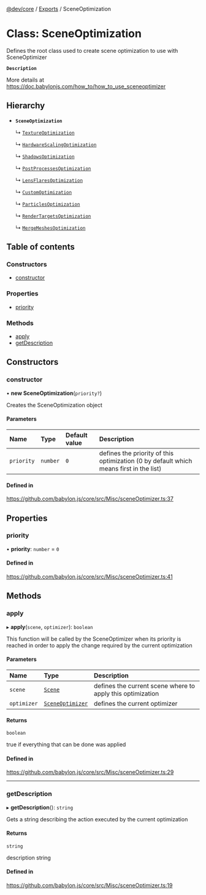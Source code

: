 [@dev/core](../README.md) / [Exports](../modules.md) / SceneOptimization

# Class: SceneOptimization

Defines the root class used to create scene optimization to use with SceneOptimizer

**`Description`**

More details at https://doc.babylonjs.com/how_to/how_to_use_sceneoptimizer

## Hierarchy

- **`SceneOptimization`**

  ↳ [`TextureOptimization`](TextureOptimization.md)

  ↳ [`HardwareScalingOptimization`](HardwareScalingOptimization.md)

  ↳ [`ShadowsOptimization`](ShadowsOptimization.md)

  ↳ [`PostProcessesOptimization`](PostProcessesOptimization.md)

  ↳ [`LensFlaresOptimization`](LensFlaresOptimization.md)

  ↳ [`CustomOptimization`](CustomOptimization.md)

  ↳ [`ParticlesOptimization`](ParticlesOptimization.md)

  ↳ [`RenderTargetsOptimization`](RenderTargetsOptimization.md)

  ↳ [`MergeMeshesOptimization`](MergeMeshesOptimization.md)

## Table of contents

### Constructors

- [constructor](SceneOptimization.md#constructor)

### Properties

- [priority](SceneOptimization.md#priority)

### Methods

- [apply](SceneOptimization.md#apply)
- [getDescription](SceneOptimization.md#getdescription)

## Constructors

### constructor

• **new SceneOptimization**(`priority?`)

Creates the SceneOptimization object

#### Parameters

| Name | Type | Default value | Description |
| :------ | :------ | :------ | :------ |
| `priority` | `number` | `0` | defines the priority of this optimization (0 by default which means first in the list) |

#### Defined in

https://github.com/babylon.js/core/src/Misc/sceneOptimizer.ts:37

## Properties

### priority

• **priority**: `number` = `0`

#### Defined in

https://github.com/babylon.js/core/src/Misc/sceneOptimizer.ts:41

## Methods

### apply

▸ **apply**(`scene`, `optimizer`): `boolean`

This function will be called by the SceneOptimizer when its priority is reached in order to apply the change required by the current optimization

#### Parameters

| Name | Type | Description |
| :------ | :------ | :------ |
| `scene` | [`Scene`](Scene.md) | defines the current scene where to apply this optimization |
| `optimizer` | [`SceneOptimizer`](SceneOptimizer.md) | defines the current optimizer |

#### Returns

`boolean`

true if everything that can be done was applied

#### Defined in

https://github.com/babylon.js/core/src/Misc/sceneOptimizer.ts:29

___

### getDescription

▸ **getDescription**(): `string`

Gets a string describing the action executed by the current optimization

#### Returns

`string`

description string

#### Defined in

https://github.com/babylon.js/core/src/Misc/sceneOptimizer.ts:19
